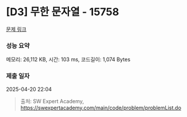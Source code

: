 # [D3] 무한 문자열 - 15758 

[문제 링크](https://swexpertacademy.com/main/code/problem/problemDetail.do?contestProbId=AYP5JmsqcngDFATW) 

### 성능 요약

메모리: 26,112 KB, 시간: 103 ms, 코드길이: 1,074 Bytes

### 제출 일자

2025-04-20 22:04



> 출처: SW Expert Academy, https://swexpertacademy.com/main/code/problem/problemList.do